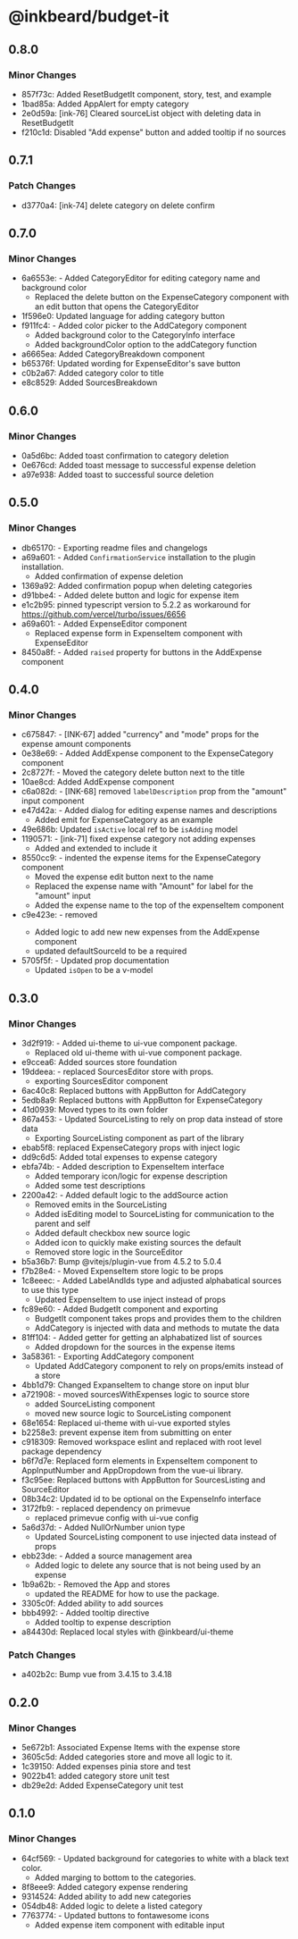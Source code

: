 # @inkbeard/budget-it

## 0.8.0

### Minor Changes

- 857f73c: Added ResetBudgetIt component, story, test, and example
- 1bad85a: Added AppAlert for empty category
- 2e0d59a: [ink-76] Cleared sourceList object with deleting data in ResetBudgetIt
- f210c1d: Disabled "Add expense" button and added tooltip if no sources

## 0.7.1

### Patch Changes

- d3770a4: [ink-74] delete category on delete confirm

## 0.7.0

### Minor Changes

- 6a6553e: - Added CategoryEditor for editing category name and background color
  - Replaced the delete button on the ExpenseCategory component with an edit button that opens the CategoryEditor
- 1f596e0: Updated language for adding category button
- f911fc4: - Added color picker to the AddCategory component
  - Added background color to the CategoryInfo interface
  - Added backgroundColor option to the addCategory function
- a6665ea: Added CategoryBreakdown component
- b65376f: Updated wording for ExpenseEditor's save button
- c0b2a67: Added category color to title
- e8c8529: Added SourcesBreakdown

## 0.6.0

### Minor Changes

- 0a5d6bc: Added toast confirmation to category deletion
- 0e676cd: Added toast message to successful expense deletion
- a97e938: Added toast to successful source deletion

## 0.5.0

### Minor Changes

- db65170: - Exporting readme files and changelogs
- a69a601: - Added `ConfirmationService` installation to the plugin installation.
  - Added confirmation of expense deletion
- 1369a92: Added confirmation popup when deleting categories
- d91bbe4: - Added delete button and logic for expense item
- e1c2b95: pinned typescript version to 5.2.2 as workaround for https://github.com/vercel/turbo/issues/6656
- a69a601: - Added ExpenseEditor component
  - Replaced expense form in ExpenseItem component with ExpenseEditor
- 8450a8f: - Added `raised` property for buttons in the AddExpense component

## 0.4.0

### Minor Changes

- c675847: - [INK-67] added "currency" and "mode" props for the expense amount components
- 0e38e69: - Added AddExpense component to the ExpenseCategory component
- 2c8727f: - Moved the category delete button next to the title
- 10ae8cd: Added AddExpense component
- c6a082d: - [INK-68] removed `labelDescription` prop from the "amount" input component
- e47d42a: - Added dialog for editing expense names and descriptions
  - Added emit for ExpenseCategory as an example
- 49e686b: Updated `isActive` local ref to be `isAdding` model
- 1190571: - [ink-71] fixed expense category not adding expenses
  - Added <BaseExpenseInfo> and extended <ExpenseInfo> to include it
- 8550cc9: - indented the expense items for the ExpenseCategory component
  - Moved the expense edit button next to the name
  - Replaced the expense name with "Amount" for label for the "amount" input
  - Added the expense name to the top of the expenseItem component
- c9e423e: - removed <NullOrNumber>
  - Added logic to add new new expenses from the AddExpense component
  - updated defaultSourceId to be a required <number>
- 5705f5f: - Updated prop documentation
  - Updated `isOpen` to be a v-model

## 0.3.0

### Minor Changes

- 3d2f919: - Added ui-theme to ui-vue component package.
  - Replaced old ui-theme with ui-vue component package.
- e9ccea6: Added sources store foundation
- 19ddeea: - replaced SourcesEditor store with props.
  - exporting SourcesEditor component
- 6ac40c8: Replaced buttons with AppButton for AddCategory
- 5edb8a9: Replaced buttons with AppButton for ExpenseCategory
- 41d0939: Moved types to its own folder
- 867a453: - Updated SourceListing to rely on prop data instead of store data
  - Exporting SourceListing component as part of the library
- ebab5f8: replaced ExpenseCategory props with inject logic
- dd9c6d5: Added total expenses to expense category
- ebfa74b: - Added description to ExpenseItem interface
  - Added temporary icon/logic for expense description
  - Added some test descriptions
- 2200a42: - Added default logic to the addSource action
  - Removed emits in the SourceListing
  - Added isEditing model to SourceListing for communication to the parent and self
  - Added default checkbox new source logic
  - Added icon to quickly make existing sources the default
  - Removed store logic in the SourceEditor
- b5a36b7: Bump @vitejs/plugin-vue from 4.5.2 to 5.0.4
- f7b28e4: - Moved ExpenseItem store logic to be props
- 1c8eeec: - Added LabelAndIds type and adjusted alphabatical sources to use this type
  - Updated ExpenseItem to use inject instead of props
- fc89e60: - Added BudgetIt component and exporting
  - BudgetIt component takes props and provides them to the children
  - AddCategory is injected with data and methods to mutate the data
- 81ff104: - Added getter for getting an alphabatized list of sources
  - Added dropdown for the sources in the expense items
- 3a58361: - Exporting AddCategory component
  - Updated AddCategory component to rely on props/emits instead of a store
- 4bb1d79: Changed ExpanseItem to change store on input blur
- a721908: - moved sourcesWithExpenses logic to source store
  - added SourceListing component
  - moved new source logic to SourceListing component
- 68e1654: Replaced ui-theme with ui-vue exported styles
- b2258e3: prevent expense item from submitting on enter
- c918309: Removed workspace eslint and replaced with root level package dependency
- b6f7d7e: Replaced form elements in ExpenseItem component to AppInputNumber and AppDropdown from the vue-ui library.
- f3c95ee: Replaced buttons with AppButton for SourcesListing and SourceEditor
- 08b34c2: Updated id to be optional on the ExpenseInfo interface
- 3172fb9: - replaced dependency on primevue
  - replaced primevue config with ui-vue config
- 5a6d37d: - Added NullOrNumber union type
  - Updated SourceListing component to use injected data instead of props
- ebb23de: - Added a source management area
  - Added logic to delete any source that is not being used by an expense
- 1b9a62b: - Removed the App and stores
  - updated the README for how to use the package.
- 3305c0f: Added ability to add sources
- bbb4992: - Added tooltip directive
  - Added tooltip to expense description
- a84430d: Replaced local styles with @inkbeard/ui-theme

### Patch Changes

- a402b2c: Bump vue from 3.4.15 to 3.4.18

## 0.2.0

### Minor Changes

- 5e672b1: Associated Expense Items with the expense store
- 3605c5d: Added categories store and move all logic to it.
- 1c39150: Added expenses pinia store and test
- 9022b41: added category store unit test
- db29e2d: Added ExpenseCategory unit test

## 0.1.0

### Minor Changes

- 64cf569: - Updated background for categories to white with a black text color.
  - Added marging to bottom to the categories.
- 8f8eee9: Added category expense rendering
- 9314524: Added ability to add new categories
- 054db48: Added logic to delete a listed category
- 7763774: - Updated buttons to fontawesome icons
  - Added expense item component with editable input
